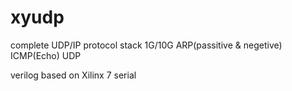 # xyudp
complete UDP/IP protocol stack
1G/10G
ARP(passitive & negetive)
ICMP(Echo)
UDP

verilog
based on Xilinx 7 serial

